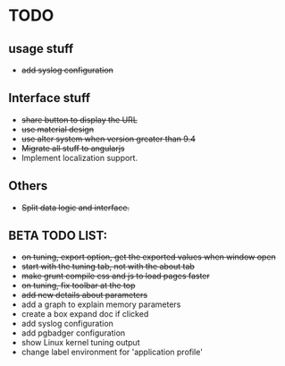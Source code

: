 # TODO

## usage stuff

- ~~add syslog configuration~~

## Interface stuff
- ~~share button to display the URL~~
- ~~use material design~~
- ~~use alter system when version greater than 9.4~~
- ~~Migrate all stuff to angularjs~~
- Implement localization support. 

## Others

- ~~Split data logic and interface.~~

## BETA TODO LIST:
- ~~on tuning, export option, get the exported values when window open~~
- ~~start with the tuning tab, not with the about tab~~
- ~~make grunt compile css and js to load pages faster~~
- ~~on tuning, fix toolbar at the top~~
- ~~add new details about parameters~~
- add a graph to explain memory parameters
- create a box expand doc if clicked
- add syslog configuration
- add pgbadger configuration
- show Linux kernel tuning output
- change label environment for 'application profile'